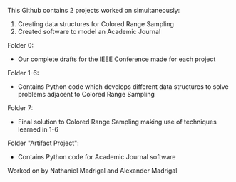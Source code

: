 This Github contains 2 projects worked on simultaneously:
1. Creating data structures for Colored Range Sampling
2. Created software to model an Academic Journal

Folder 0:
- Our complete drafts for the IEEE Conference made for each project

Folder 1-6:
- Contains Python code which develops different data structures to solve problems adjacent to Colored Range Sampling

Folder 7:
- Final solution to Colored Range Sampling making use of techniques learned in 1-6

Folder "Artifact Project":
- Contains Python code for Academic Journal software

Worked on by Nathaniel Madrigal and Alexander Madrigal
